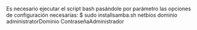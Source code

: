Es necesario ejecutar el script bash pasándole por parámetro las opciones de configuración necesarias:
    $ sudo installsamba.sh netbios dominio administratorDominio ContraseñaAdministrador
